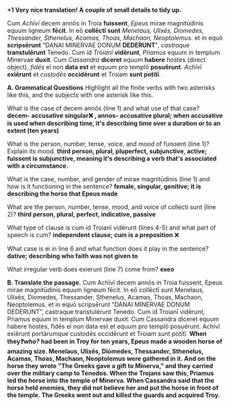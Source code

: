 **+1 Very nice translation! A couple of small details to tidy up.**


Cum *Achīvī* decem annōs in Troia **fuissent**, *Epeus* mirae magnitūdinis equum ligneum **fēcit**. In eō **collēctī sunt** *Menelaus, Ulixēs, Diomedes, Thessander, Sthenelus, Acamas, Thoas, Machaon, Neoptolemus*. et in equō **scripsērunt** “DANAI MINERVAE DONUM **DEDERUNT**", *castraque* **transtulērunt** Tenedo. Cum id *Troianī* **vidērunt**, *Priamus* equum in templum Minervae **duxit**. Cum *Cassandra* **diceret** equum **habere** hostes (direct object), *fidēs* eī non **data est** et equum pro templō **posuērunt**. *Achīvī* **exiērunt** et *custodēs* **occidērunt** et Troiam **sunt potitī**.

**A. Grammatical Questions**
Highlight all the finite verbs with two asterisks like this, and the subjects with one asterisk like this.
                        
What is the case of decem annōs (line 1) and what use of that case?
**decem- accusative singular❌ , annos- accusative plural; when accusative is used when describing time, it's describing time over a duration or to an extent (ten years)**

What is the person, number, tense, voice, and mood of fuissent (line 1)? Explain its mood.
**third person, plural, pluperfect, subjunctive, active; fuissent is subjunctive, meaning it's describing a verb that's associated with a circumstance.**  

What is the case, number, and gender of mirae magnitūdinis (line 1) and how is it functioning in the sentence?
**female, singular, genitive; it is describing the horse that Epeus made**

What are the person, number, tense, mood, and voice of collecti sunt (line 2)?
**third person, plural, perfect, indicative, passive**

What type of clause is cum id Troianī vidērunt (lines 4-5) and what part of speech is cum?
**independent clause; cum is a preposition** ❌ 

What case is ei in line 6 and what function does it play in the sentence?
**dative; describing who faith was not given to**

What irregular verb does exierunt (line 7) come from?
**exeo**

**B. Translate the passage.**
Cum Achīvī decem annōs in Troia fuissent, Epeus mirae magnitūdinis equum ligneum fēcit. In eō collēctī sunt Menelaus, Ulixēs, Diomedes, Thessander, Sthenelus, Acamas, Thoas, Machaon, Neoptolemus. et in equō scripsērunt “DANAI MINERVAE DONUM DEDERUNT”, castraque transtulērunt Tenedo. Cum id Troianī vidērunt, Priamus equum in templum Minervae duxit. Cum Cassandra diceret equum habere hostes, fidēs eī non data est et equum pro templō posuērunt. Achīvī exiērunt portārumque custodēs occidērunt et Troiam sunt potitī.
**When they❓*who?* had been in Troy for ten years, Epeus made a wooden horse of amazing size. Menelaus, Ulixēs, Diomedes, Thessander, Sthenelus, Acamas, Thoas, Machaon, Neoptolemus were gathered in it. And on the horse they wrote "The Greeks gave a gift to Minerva," and they carried over the military camp to Tenedos. When the Trojans saw this, Priamus led the horse into the temple of Minerva. When Cassandra said that the horse held enemies, they did not believe her and put the horse in front of the temple. The Greeks went out and killed the guards and acquired Troy.**
